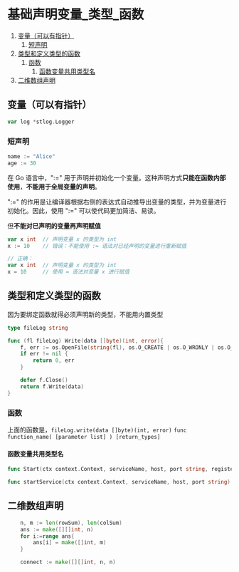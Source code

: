 # 基础声明变量_类型_函数

1. [变量（可以有指针）](#变量可以有指针)
	1. [短声明](#短声明)
2. [类型和定义类型的函数](#类型和定义类型的函数)
	1. [函数](#函数)
		1. [函数变量共用类型名](#函数变量共用类型名)
3. [二维数组声明](#二维数组声明)


## 变量（可以有指针）
```go
var log *stlog.Logger
```

### 短声明


```go
name := "Alice"
age := 30
```
在 Go 语言中，":=" 用于声明并初始化一个变量。这种声明方式**只能在函数内部使用**，**不能用于全局变量的声明**。

":=" 的作用是让编译器根据右侧的表达式自动推导出变量的类型，并为变量进行初始化。因此，使用 ":=" 可以使代码更加简洁、易读。

但**不能对已声明的变量再声明赋值**

```go
var x int  // 声明变量 x 的类型为 int
x := 10    // 错误：不能使用 := 语法对已经声明的变量进行重新赋值

// 正确：
var x int  // 声明变量 x 的类型为 int
x = 10     // 使用 = 语法对变量 x 进行赋值
```

## 类型和定义类型的函数
因为要绑定函数就得必须声明新的类型，不能用内置类型
```go
type fileLog string

func (fl fileLog) Write(data []byte)(int, error){
	f, err := os.OpenFile(string(fl), os.O_CREATE | os.O_WRONLY | os.O_APPEND, 0600)
	if err != nil {
		return 0, err
	}

	defer f.Close()
	return f.Write(data)
}
```

### 函数
上面的函数是，`fileLog.write(data []byte)(int, error)`
`func function_name( [parameter list] ) [return_types]`

#### 函数变量共用类型名
```go
func Start(ctx context.Context, serviceName, host, port string, registerHandlersFunc func()) (context.Context, error){}

func startService(ctx context.Context, serviceName, host, port string) context.Context {}
```

## 二维数组声明
```Go
	n, m := len(rowSum), len(colSum)
	ans := make([][]int, n)
	for i:=range ans{
		ans[i] = make([]int, m)
	}

	connect := make([][]int, n, n)
```